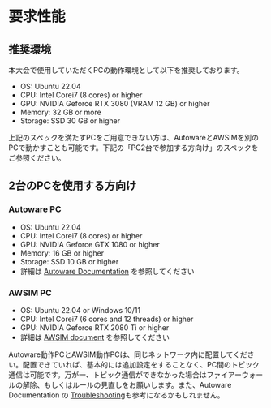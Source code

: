 # 要求性能

## 推奨環境

本大会で使用していただくPCの動作環境として以下を推奨しております。

- OS: Ubuntu 22.04
- CPU: Intel Corei7 (8 cores) or higher
- GPU: NVIDIA Geforce RTX 3080 (VRAM 12 GB) or higher
- Memory: 32 GB or more
- Storage: SSD 30 GB or higher

上記のスペックを満たすPCをご用意できない方は、AutowareとAWSIMを別のPCで動かすことも可能です。下記の「PC2台で参加する方向け」のスペックをご参照ください。

## 2台のPCを使用する方向け

### Autoware PC

- OS: Ubuntu 22.04
- CPU: Intel Corei7 (8 cores) or higher
- GPU: NVIDIA Geforce GTX 1080 or higher
- Memory: 16 GB or higher
- Storage: SSD 10 GB or higher
- 詳細は [Autoware Documentation](https://autowarefoundation.github.io/autoware-documentation/main/installation/) を参照してください

### AWSIM PC

- OS: Ubuntu 22.04 or Windows 10/11
- CPU: Intel Corei7 (6 cores and 12 threads) or higher
- GPU: NVIDIA Geforce RTX 2080 Ti or higher
- 詳細は [AWSIM document](https://tier4.github.io/AWSIM/) を参照してください

Autoware動作PCとAWSIM動作PCは、同じネットワーク内に配置してください。配置できていれば、基本的には追加設定をすることなく、PC間のトピック通信は可能です。万が一、トピック通信ができなかった場合はファイアーウォールの解除、もしくはルールの見直しをお願いします。また、Autoware Documentation の [Troubleshooting](https://autowarefoundation.github.io/autoware-documentation/main/support/troubleshooting/performance-troubleshooting/)も参考になるかもしれません。
